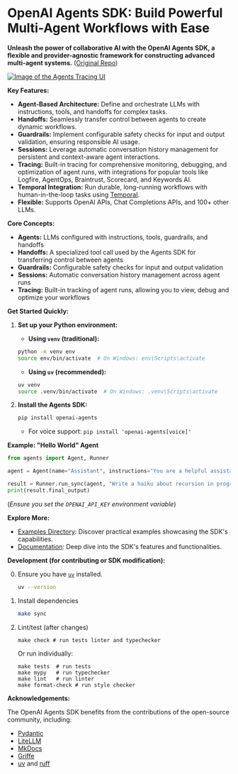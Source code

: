 # OpenAI Agents SDK: Build Powerful Multi-Agent Workflows with Ease

**Unleash the power of collaborative AI with the OpenAI Agents SDK, a flexible and provider-agnostic framework for constructing advanced multi-agent systems.** ([Original Repo](https://github.com/openai/openai-agents-python))

[<img src="https://cdn.openai.com/API/docs/images/orchestration.png" alt="Image of the Agents Tracing UI" style="max-height: 803px;">](https://github.com/openai/openai-agents-python)

**Key Features:**

*   **Agent-Based Architecture:** Define and orchestrate LLMs with instructions, tools, and handoffs for complex tasks.
*   **Handoffs:** Seamlessly transfer control between agents to create dynamic workflows.
*   **Guardrails:** Implement configurable safety checks for input and output validation, ensuring responsible AI usage.
*   **Sessions:** Leverage automatic conversation history management for persistent and context-aware agent interactions.
*   **Tracing:**  Built-in tracing for comprehensive monitoring, debugging, and optimization of agent runs, with integrations for popular tools like Logfire, AgentOps, Braintrust, Scorecard, and Keywords AI.
*   **Temporal Integration:** Run durable, long-running workflows with human-in-the-loop tasks using [Temporal](https://temporal.io/).
*   **Flexible:** Supports OpenAI APIs, Chat Completions APIs, and 100+ other LLMs.

**Core Concepts:**

*   **Agents:** LLMs configured with instructions, tools, guardrails, and handoffs
*   **Handoffs:**  A specialized tool call used by the Agents SDK for transferring control between agents
*   **Guardrails:** Configurable safety checks for input and output validation
*   **Sessions:** Automatic conversation history management across agent runs
*   **Tracing:** Built-in tracking of agent runs, allowing you to view, debug and optimize your workflows

**Get Started Quickly:**

1.  **Set up your Python environment:**

    *   **Using `venv` (traditional):**

    ```bash
    python -m venv env
    source env/bin/activate  # On Windows: env\Scripts\activate
    ```

    *   **Using `uv` (recommended):**

    ```bash
    uv venv
    source .venv/bin/activate  # On Windows: .venv\Scripts\activate
    ```

2.  **Install the Agents SDK:**

    ```bash
    pip install openai-agents
    ```

    *   For voice support: `pip install 'openai-agents[voice]'`

**Example: "Hello World" Agent**

```python
from agents import Agent, Runner

agent = Agent(name="Assistant", instructions="You are a helpful assistant")

result = Runner.run_sync(agent, "Write a haiku about recursion in programming.")
print(result.final_output)
```
(_Ensure you set the `OPENAI_API_KEY` environment variable_)

**Explore More:**

*   [Examples Directory](examples): Discover practical examples showcasing the SDK's capabilities.
*   [Documentation](https://openai.github.io/openai-agents-python/): Deep dive into the SDK's features and functionalities.

**Development (for contributing or SDK modification):**

0.  Ensure you have [`uv`](https://docs.astral.sh/uv/) installed.

    ```bash
    uv --version
    ```

1.  Install dependencies

    ```bash
    make sync
    ```

2.  Lint/test (after changes)

    ```
    make check # run tests linter and typechecker
    ```

    Or run individually:

    ```
    make tests  # run tests
    make mypy   # run typechecker
    make lint   # run linter
    make format-check # run style checker
    ```

**Acknowledgements:**

The OpenAI Agents SDK benefits from the contributions of the open-source community, including:

*   [Pydantic](https://docs.pydantic.dev/latest/)
*   [LiteLLM](https://github.com/BerriAI/litellm)
*   [MkDocs](https://github.com/squidfunk/mkdocs-material)
*   [Griffe](https://github.com/mkdocstrings/griffe)
*   [uv](https://github.com/astral-sh/uv) and [ruff](https://github.com/astral-sh/ruff)